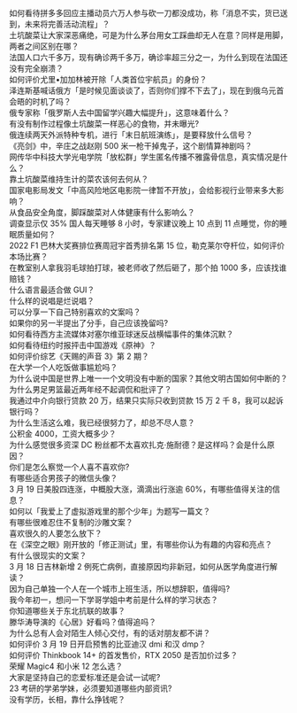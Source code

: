 如何看待拼多多回应主播动员六万人参与砍一刀都没成功，称「消息不实，货已送到，未来将完善活动流程」？  
土坑酸菜让大家深恶痛绝，可是为什么茅台用女工踩曲却无人在意？同样是用脚，两者之间区别在哪？  
法国人口六千多万，现有确诊两千多万，确诊率超三分之一，为什么到现在法国还没有完全崩溃？  
如何评价尤里•加加林被开除「人类首位宇航员」的身份？  
泽连斯基喊话俄方「是时候见面谈谈了，否则你们撑不下去了」，现在到俄乌元首会晤的时机了吗？  
俄专家称「俄罗斯人去中国留学兴趣大幅提升」，这意味着什么？  
有没有制作过程像土坑酸菜一样恶心的食物，并未曝光?  
俄连续两天外派特种专机，进行「末日航班演练」，是要释放什么信号？  
《亮剑》中，辛庄之战赵刚 500 米一枪干掉鬼子，这个剧情算神剧吗？  
网传华中科技大学光电学院「放松群」学生匿名传播不雅露骨信息，真实情况是什么？  
靠土坑酸菜维持生计的菜农该何去何从？  
国家电影局发文「中高风险地区电影院一律暂不开放」，会给影视行业带来多大影响？  
从食品安全角度，脚踩酸菜对人体健康有什么影响么？  
调查显示仅 35% 国人每天睡够 8 小时，专家建议晚上 10 点到 11 点睡觉，你的睡眠质量如何？  
2022 F1 巴林大奖赛排位赛周冠宇首秀排名第 15 位，勒克莱尔夺杆位，如何评价本场比赛？  
在教室别人拿我羽毛球拍打球，被老师收了然后砸了，那个拍 1000 多，应该找谁赔钱？  
什么语言最适合做 GUI？  
什么样的说唱是烂说唱？  
可以分享一下自己特别喜欢的文案吗？  
如果你的另一半提出了分手，自己应该挽留吗?  
如何看待西方主流媒体对塞尔维亚球迷反战横幅事件的集体沉默？  
如何看待纽约时报抨击中国游戏《原神》？  
如何评价综艺《天赐的声音 3》第 2 期？  
在大学一个人吃饭做事尴尬吗？  
为什么说中国是世界上唯一一个文明没有中断的国家？其他文明古国如何中断的？  
为什么男足男篮最近两年经不起调侃和批评了？  
我通过中介向银行贷款 20 万，结果只实际只收到贷款 15 万 2 千 8，我可以起诉银行吗？  
为什么生活这么难，我已经很努力了，却总不尽人意？  
公积金 4000，工资大概多少？  
为什么感觉很多资深 DC 粉丝都不太喜欢扎克·施耐德？是这样吗？会是什么原因？  
你们是怎么察觉一个人喜不喜欢你?  
有哪些适合男孩子的微信头像？  
3 月 19 日美股四连涨，中概股大涨，滴滴出行涨逾 60%，有哪些值得关注的信息？  
如何以「我爱上了虚拟游戏里的那个少年」为题写一篇文？  
有哪些很难忍住不复制的沙雕文案？  
喜欢很久的人要怎么放下？  
在《深空之眼》刚开放的「修正测试」里，有哪些你认为有趣的内容和亮点？  
有什么很现实的文案？  
3 月 18 日吉林新增 2 例死亡病例，直接原因均非新冠，如何从医学角度进行解读？  
因为自己单独一个人在一个城市上班生活，所以想辞职，值得吗?  
我今年初一，想问一下学哥学姐中考前是什么样的学习状态？  
你知道哪些关于东北抗联的故事？  
滕华涛导演的《心居》好看吗？值得追吗？  
为什么总有人会对陌生人倾心交付，有的话对朋友都不讲？  
如何评价 3 月 19 日开启预售的比亚迪汉 dmi 和汉 dmp？  
如何评价 Thinkbook 14+ 的首发售价，RTX 2050 是否加价过多？  
荣耀 Magic4 和小米 12 怎么选？  
大家是坚持自己的恋爱标准还是会试一试呢?  
23 考研的学弟学妹，必须要知道哪些内部资讯?  
没有学历，长相，靠什么挣钱呢？  
